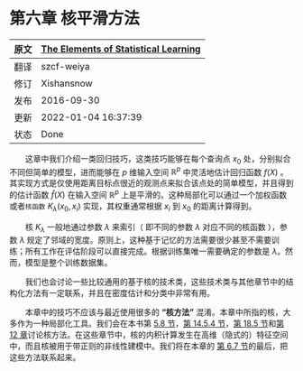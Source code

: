 # 第六章 核平滑方法

<style>p{text-indent:2em;2}</style>

| 原文   | [The Elements of Statistical Learning](https://web.stanford.edu/~hastie/ElemStatLearn/printings/ESLII_print12.pdf) |
| --- | ---------------------------------------- |
| 翻译 | szcf-weiya                               |  
| 修订 | Xishansnow                               | 
| 发布 | 2016-09-30                               | 
| 更新 | 2022-01-04 16:37:39                      | 
| 状态 | Done                                     | 



这章中我们介绍一类回归技巧，这类技巧能够在每个查询点 $x_0$ 处，分别拟合不同但简单的模型，进而能够在 $p$ 维输入空间 $\mathbb{R}^p$ 中灵活地估计回归函数 $f(X)$ 。其实现方式是仅使用距离目标点很近的观测点来拟合该点处的简单模型，并且得到的估计函数 $\hat f(X)$ 在输入空间 $\mathbb{R}^p$ 上是平滑的。这种局部化可以通过一个加权函数或者`核函数` $K_\lambda(x_0,x_i)$ 实现，其权重通常根据 $x_i$ 到 $x_0$ 的距离计算得到。

核 $K_\lambda$ 一般地通过参数 $\lambda$ 来索引（ 即不同的参数 $\lambda$ 对应不同的核函数 ），参数 $\lambda$ 规定了邻域的宽度。原则上，这种基于记忆的方法需要很少甚至不需要训练；所有工作在评估阶段可以直接完成。根据训练集唯一需要确定的参数是 $\lambda$。然而，模型是整个训练数据集。

我们也会讨论一些比较通用的基于核的技术类，这些技术类与其他章节中的结构化方法有一定联系，并且在密度估计和分类中非常有用。

本章中的技巧不应该与最近使用很多的 **“核方法”** 混淆。本章中所指的核，大多作为一种局部化工具。我们会在本书第 [5.8 节](../05-Basis-Expansions-and-Regularization/5.8-Regularization-and-Reproducing-Kernel-Hibert-Spaces/index.html)，[第 14.5.4 节](../14-Unsupervised-Learning/14.5-Principal-Components-Curves-and-Surfaces/index.html)，[第 18.5 节](../18-High-Dimensional-Problems/18.5-Classification-When-Features-are-Unavailable/index.html)和[第 12 章](../12-Support-Vector-Machines-and-Flexible-Discriminants/12.1-Introduction/index.html)讨论核方法。在这些章节中，核的内积计算发生在高维（隐式的）特征空间中，而且核被用于带正则的非线性建模中。我们将在本章的 [第 6.7 节](../06-Kernel-Smoothing-Methods/6.7-Radial-Basis-Functions-and-Kernels/index.html)的最后，把这些方法联系起来。
